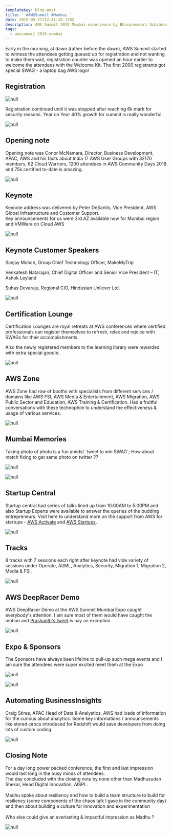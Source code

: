 ```yaml
---
templateKey: blog-post
title: ' #AWSSummit #Mumbai '
date: 2019-05-21T12:41:28.170Z
description: AWS Summit 2019 Mumbai experience by Bhuvaneswari Subramani
tags:
  - awssummit 2019 mumbai
---
```

Early in the morning, at dawn (rather before the dawn), AWS Summit started to witness the attendees getting queued up for registration and not wanting to make them wait, registration counter was opened an hour earlier to welcome the attendees with the Welcome Kit. The first 2000 registrants got special SWAG - a laptop bag AWS logo! 

## Registration

![null](/img/reg_1.png)

Registration continued until it was stopped after reaching 6k mark for security reasons. Year on Year 40% growth for summit is really wonderful.

![null](/img/summitmap_1.png)

## Opening note

Opening note was Conor McNamara, Director, Business Development, APAC, AWS and his facts about India 17 AWS User Groups with 32170 members, 62 Cloud Warriors, 1200 attendees in AWS Community Days 2018 and 75k certified to-date is amazing. 

![null](/img/keynote-1.png)

## Keynote

Keynote address was delivered by Peter DeSantis, Vice President, AWS Global Infrastructure and Customer Support. \
Key announcements for us were 3rd AZ available now for Mumbai region and VMWare on Cloud AWS 

![null](/img/keyannouncements.png)

## Keynote Customer Speakers

Sanjay Mohan, Group Chief Technology Officer, MakeMyTrip

Venkatesh Natarajan, Chief Digital Officer and Senior Vice President – IT, Ashok Leyland

Suhas Devaraju, Regional CIO, Hindustan Unilever Ltd.

![null](/img/customerkeynote_1.png)

## Certification Lounge

Certification Lounges are royal retreats at AWS conferences where certified professionals can register themselves to refresh, relax and rejoice with SWAGs for their accomplishments. 

Also the newly registered members to the learning library were rewarded with extra special goodie. 

![null](/img/certificationlounge.png)

## AWS Zone

AWS Zone had row of booths with specialists from different services / domains like AWS FSI, AWS Media & Entertainment, AWS Migration, AWS Public Sector and Education, AWS Training & Certification. Had a fruitful conversations with these technophile to understand the effectiveness & usage of various services.

![null](/img/awszone.png)

## 

## Mumbai Memories

Taking photo of photo is a fun amidst \`tweet to win SWAG\`; How about match fixing to get same photo on twitter ??

![null](/img/photo_of_photo.png)

![null](/img/main_group_summitday.png)

## Startup Central

Startup central had series of talks lined up from 10:00AM to 5:00PM and also Startup Experts were available to answer the queries of the budding entrepreneurs. Visit here to understand more on the support from AWS for startups - [AWS Activate](https://aws.amazon.com/activate/) and [AWS Startups](https://aws.amazon.com/startups/).

![null](/img/startup_central.png)

## Tracks

8 tracks with 7 sessions each right after keynote had vide variety of sessions under Operate, AI/ML, Analytics, Security, Migration 1, Migration 2, Media & FSI.

![null](/img/tracks.png)

## AWS DeepRacer Demo

AWS DeepRacer Demo at the AWS Summit Mumbai Expo caught everybody's attention. I am sure most of them would have caught the motion and [Prashanth's tweet](https://twitter.com/prashanth/status/1128594364635144192) is nay an exception 

![null](/img/deepracer.jpg)

## Expo & Sponsors

The Sponsors have always been lifeline to pull-up such mega events and I am sure the attendees were super excited meet them at the Expo

![null](/img/partners_exhibitors.png)

![null](/img/expo.png)

## Automating BusinessInsights

Craig Stires, APAC Head of Data & Analystics, AWS had loads of information for the curious about analytics. Some key informations / announcements like stored-procs introduced for Redshift would save developers from doing lots of custom coding.

![null](/img/insights.png)

## 

## Closing Note

For a day long power packed conference, the first and last impression would last long in the busy minds of attendees.\
The day concluded with the closing note by none other than Madhusudan Shekar, Head Digital Innovation, AISPL. \
\
Madhu spoke about resiliency and how to build a team structure to build for resiliency (some components of the chaos talk I gave in the community day) and then about building a culture for innovation and experimentation\
\
Who else could give an everlasting & impactful impression as Madhu ?

![null](/img/summit_closingnote.png)
